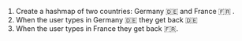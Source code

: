 1. Create a hashmap of two countries: Germany 🇩🇪 and France 🇫🇷 .
2. When the user types in Germany 🇩🇪 they get back 🇩🇪
3. When the user types in France they get back 🇫🇷.
